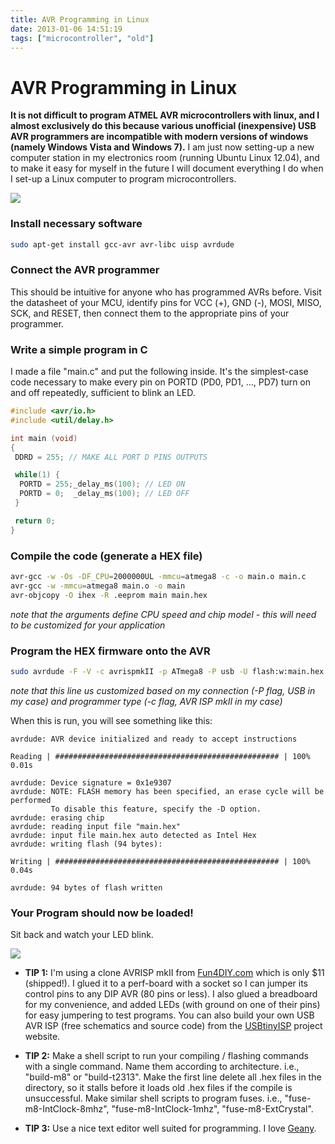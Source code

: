 ```yaml
---
title: AVR Programming in Linux
date: 2013-01-06 14:51:19
tags: ["microcontroller", "old"]
---
```


# AVR Programming in Linux

__It is not difficult to program ATMEL AVR microcontrollers with linux, and I almost exclusively do this because various unofficial (inexpensive) USB AVR programmers are incompatible with modern versions of windows (namely Windows Vista and Windows 7).__ I am just now setting-up a new computer station in my electronics room (running Ubuntu Linux 12.04), and to make it easy for myself in the future I will document everything I do when I set-up a Linux computer to program microcontrollers.

<div class="text-center img-border">

[![](https://swharden.com/static/2013/01/06/mcu-programmer-far_thumb.jpg)](https://swharden.com/static/2013/01/06/mcu-programmer-far.jpg)

</div>

### Install necessary software

```bash
sudo apt-get install gcc-avr avr-libc uisp avrdude
```

### Connect the AVR programmer

This should be intuitive for anyone who has programmed AVRs before. Visit the datasheet of your MCU, identify pins for VCC (+), GND (-), MOSI, MISO, SCK, and RESET, then connect them to the appropriate pins of your programmer.

### Write a simple program in C

I made a file "main.c" and put the following inside. It's the simplest-case code necessary to make every pin on PORTD (PD0, PD1, ..., PD7) turn on and off repeatedly, sufficient to blink an LED.

```c
#include <avr/io.h>
#include <util/delay.h>

int main (void)
{
 DDRD = 255; // MAKE ALL PORT D PINS OUTPUTS

 while(1) {
  PORTD = 255;_delay_ms(100); // LED ON
  PORTD = 0;  _delay_ms(100); // LED OFF
 }

 return 0;
}
```

### Compile the code (generate a HEX file)

```bash
avr-gcc -w -Os -DF_CPU=2000000UL -mmcu=atmega8 -c -o main.o main.c
avr-gcc -w -mmcu=atmega8 main.o -o main
avr-objcopy -O ihex -R .eeprom main main.hex
```

_note that the arguments define CPU speed and chip model - this will need to be customized for your application_

### Program the HEX firmware onto the AVR

```bash
sudo avrdude -F -V -c avrispmkII -p ATmega8 -P usb -U flash:w:main.hex
```

_note that this line us customized based on my connection (-P flag, USB in my case) and programmer type (-c flag, AVR ISP mkII in my case)_

When this is run, you will see something like this:

```
avrdude: AVR device initialized and ready to accept instructions

Reading | ################################################## | 100% 0.01s

avrdude: Device signature = 0x1e9307
avrdude: NOTE: FLASH memory has been specified, an erase cycle will be performed
         To disable this feature, specify the -D option.
avrdude: erasing chip
avrdude: reading input file "main.hex"
avrdude: input file main.hex auto detected as Intel Hex
avrdude: writing flash (94 bytes):

Writing | ################################################## | 100% 0.04s

avrdude: 94 bytes of flash written
```

### Your Program should now be loaded!

Sit back and watch your LED blink.

<div class="text-center img-border">

[![](https://swharden.com/static/2013/01/06/mcu-programmer-close_thumb.jpg)](https://swharden.com/static/2013/01/06/mcu-programmer-close.jpg)

</div>

* __TIP 1:__ I'm using a clone AVRISP mkII from [Fun4DIY.com](http://fun4diy.com/AVRISP_mkII.htm) which is only $11 (shipped!). I glued it to a perf-board with a socket so I can jumper its control pins to any DIP AVR (80 pins or less). I also glued a breadboard for my convenience, and added LEDs (with ground on one of their pins) for easy jumpering to test programs. You can also build your own USB AVR ISP (free schematics and source code) from the [USBtinyISP](http://www.ladyada.net/make/usbtinyisp/) project website.

* __TIP 2:__ Make a shell script to run your compiling / flashing commands with a single command. Name them according to architecture. i.e., "build-m8" or "build-t2313". Make the first line delete all .hex files in the directory, so it stalls before it loads old .hex files if the compile is unsuccessful.  Make similar shell scripts to program fuses. i.e., "fuse-m8-IntClock-8mhz", "fuse-m8-IntClock-1mhz", "fuse-m8-ExtCrystal".

* __TIP 3:__ Use a nice text editor well suited for programming. I love [Geany](http://www.geany.org/).